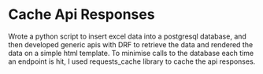 # Cache Api Responses
Wrote a python script to insert excel data into a postgresql database, and then developed generic apis with DRF to retrieve the data and rendered the data on a simple html template. To minimise calls to the database each time an endpoint is hit, I used requests_cache library to cache the api responses.
